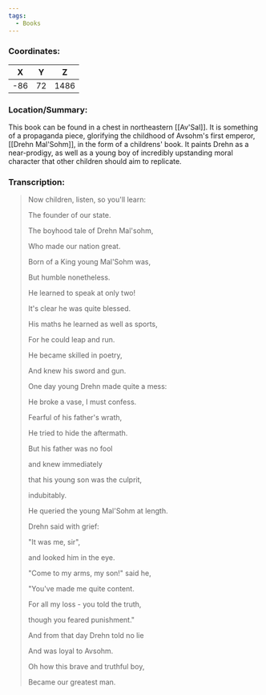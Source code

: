 ```yaml
---
tags:
  - Books
---
```


### Coordinates:
| **X** | **Y**| **Z** |
|:-----:|:----:|:-----:|
|-86  |72   |1486  |

### Location/Summary:
This book can be found in a chest in northeastern [[Av'Sal]]. It is something of a propaganda piece, glorifying the childhood of Avsohm's first emperor, [[Drehn Mal'Sohm]], in the form of a childrens' book. It paints Drehn as a near-prodigy, as well as a young boy of incredibly upstanding moral character that other children should aim to replicate.

### Transcription:
> Now children, listen, so you'll learn:
>
> The founder of our state.
>
> The boyhood tale of Drehn Mal'sohm,
>
> Who made our nation great.
>
> Born of a King young Mal'Sohm was,
>
> But humble nonetheless.
>
> He learned to speak at only two!
>
> It's clear he was quite blessed.
>
> His maths he learned as well as sports,
>
> For he could leap and run.
>
> He became skilled in poetry,
>
> And knew his sword and gun.
>
> One day young Drehn made quite a mess:
>
> He broke a vase, I must confess.
>
> Fearful of his father's wrath,
>
> He tried to hide the aftermath.
>
> But his father was no fool
>
> and knew immediately
>
> that his young son was the culprit,
>
> indubitably.
>
> He queried the young Mal'Sohm at length.
>
> Drehn said with grief:
>
> "It was me, sir",
>
> and looked him in the eye.
>
> "Come to my arms, my son!" said he,
>
> "You've made me quite content.
>
> For all my loss - you told the truth,
>
> though you feared punishment."
>
> And from that day Drehn told no lie
>
> And was loyal to Avsohm.
>
> Oh how this brave and truthful boy,
>
> Became our greatest man.

